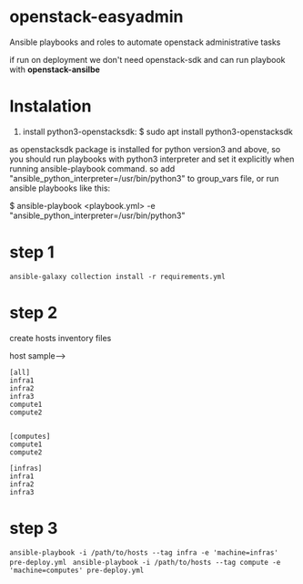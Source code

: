 # openstack-easyadmin
Ansible playbooks and roles to automate openstack administrative tasks 

if run on deployment we don't need openstack-sdk and can run playbook with <b> openstack-ansilbe </b>
# Instalation
1. install python3-openstacksdk:
   $ sudo apt install python3-openstacksdk

as openstacksdk package is installed for python version3 and above, so you should run playbooks with python3 interpreter and set it explicitly when running ansible-playbook command. so add "ansible_python_interpreter=/usr/bin/python3" to group_vars file, or run ansible playbooks like this:

   $ ansible-playbook <playbook.yml>  -e "ansible_python_interpreter=/usr/bin/python3"
   
   
# step 1

` ansible-galaxy collection install -r requirements.yml `

# step 2

create hosts inventory files

host sample-->

```
[all]
infra1
infra2
infra3
compute1
compute2


[computes]
compute1
compute2

[infras]
infra1
infra2
infra3
```

# step 3

` ansible-playbook -i /path/to/hosts --tag infra -e 'machine=infras' pre-deploy.yml  `
` ansible-playbook -i /path/to/hosts --tag compute -e 'machine=computes' pre-deploy.yml  `


